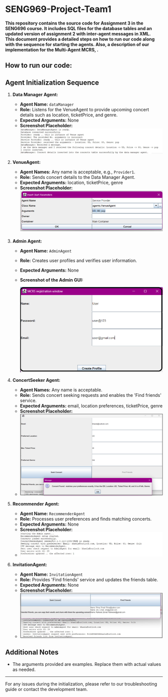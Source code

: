 # SENG969-Project-Team1

**This repository contains the source code for Assignment 3 in the SENG696 course. It includes SQL files for the database tables and an updated version of assignment 2 with inter-agent messages in XML.** <br> 
**This document provides a detailed steps on how to run our code along with the sequence for starting the agents. Also, a description of our implementation for the Multi-Agent MCRS, .**
## How to run our code: 
## Agent Initialization Sequence
1. **Data Manager Agent:**
   - **Agent Name:** `dataManager`
   - **Role:** Listens for the VenueAgent to provide upcoming concert details such as location, ticketPrice, and genre.
   - **Expected Arguments:** None
   - **Screenshot Placeholder:**
    ![Data Manager GUI](https://raw.githubusercontent.com/Shnaikat/SENG969-Project-Team1/main/screenShots/DM-Agent.jpg?token=GHSAT0AAAAAACKLAKD7MP3MNN3VRHRI4BAEZLSDJTA)


2. **VenueAgent:**
   - **Agent Names:** Any name is acceptable, e.g., `Provider1`.
   - **Role:** Sends concert details to the Data Manager Agent.
   - **Expected Arguments:** location, ticketPrice, genre
   - **Screenshot Placeholder:**
     ![VenueAgent GUI](https://raw.githubusercontent.com/Shnaikat/SENG969-Project-Team1/main/screenShots/VenueAgent.png?token=GHSAT0AAAAAACKLAKD6T5OYDAVHTZN4FLWMZLSDNDQ)

3. **Admin Agent:**
   - **Agent Name:** `AdminAgent`
   - **Role:** Creates user profiles and verifies user information.
   - **Expected Arguments:** None
   - **Screenshot of the Admin GUI:**
    
     ![Admin GUI](./screenShots/AdminGUI.png)


4. **ConcertSeeker Agent:**
   - **Agent Names:** Any name is acceptable.
   - **Role:** Sends concert seeking requests and enables the 'Find friends' service.
   - **Expected Arguments:** email, location preferences, ticketPrice, genre
   - **Screenshot Placeholder:**
   - ![ConcertSeeker GUI](https://raw.githubusercontent.com/Shnaikat/SENG969-Project-Team1/main/screenShots/Seeker-positiveResponse.png?token=GHSAT0AAAAAACKLAKD7QYUSWX7VBF3TR4JKZLSDMVQ)

5. **Recommender Agent:**
   - **Agent Name:** `RecommenderAgent`
   - **Role:** Processes user preferences and finds matching concerts.
   - **Expected Arguments:** None
   - **Screenshot Placeholder:**
   - ![Recommender GUI](https://raw.githubusercontent.com/Shnaikat/SENG969-Project-Team1/main/screenShots/RecommenderLog.jpg?token=GHSAT0AAAAAACKLAKD6B4ROQ6KGU5VWED2MZLSDL6A)

6. **InvitationAgent:**
   - **Agent Name:** `InvitationAgent`
   - **Role:** Provides 'Find friends' service and updates the friends table.
   - **Expected Arguments:** None
   - **Screenshot Placeholder:**
   - ![InvitationAgent GUI](https://raw.githubusercontent.com/Shnaikat/SENG969-Project-Team1/main/screenShots/InvitationAgent.jpg?token=GHSAT0AAAAAACKLAKD6R65QEGHN5AJA3SRAZLSDLRA)

## Additional Notes
- The arguments provided are examples. Replace them with actual values as needed.

---

For any issues during the initialization, please refer to our troubleshooting guide or contact the development team.
